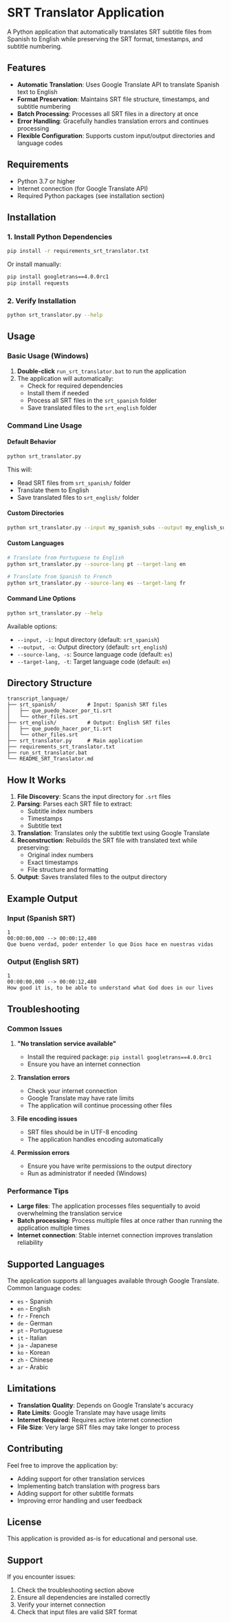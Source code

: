 # SRT Translator Application

A Python application that automatically translates SRT subtitle files from Spanish to English while preserving the SRT format, timestamps, and subtitle numbering.

## Features

- **Automatic Translation**: Uses Google Translate API to translate Spanish text to English
- **Format Preservation**: Maintains SRT file structure, timestamps, and subtitle numbering
- **Batch Processing**: Processes all SRT files in a directory at once
- **Error Handling**: Gracefully handles translation errors and continues processing
- **Flexible Configuration**: Supports custom input/output directories and language codes

## Requirements

- Python 3.7 or higher
- Internet connection (for Google Translate API)
- Required Python packages (see installation section)

## Installation

### 1. Install Python Dependencies

```bash
pip install -r requirements_srt_translator.txt
```

Or install manually:
```bash
pip install googletrans==4.0.0rc1
pip install requests
```

### 2. Verify Installation

```bash
python srt_translator.py --help
```

## Usage

### Basic Usage (Windows)

1. **Double-click** `run_srt_translator.bat` to run the application
2. The application will automatically:
   - Check for required dependencies
   - Install them if needed
   - Process all SRT files in the `srt_spanish` folder
   - Save translated files to the `srt_english` folder

### Command Line Usage

#### Default Behavior
```bash
python srt_translator.py
```
This will:
- Read SRT files from `srt_spanish/` folder
- Translate them to English
- Save translated files to `srt_english/` folder

#### Custom Directories
```bash
python srt_translator.py --input my_spanish_subs --output my_english_subs
```

#### Custom Languages
```bash
# Translate from Portuguese to English
python srt_translator.py --source-lang pt --target-lang en

# Translate from Spanish to French
python srt_translator.py --source-lang es --target-lang fr
```

#### Command Line Options
```bash
python srt_translator.py --help
```

Available options:
- `--input, -i`: Input directory (default: `srt_spanish`)
- `--output, -o`: Output directory (default: `srt_english`)
- `--source-lang, -s`: Source language code (default: `es`)
- `--target-lang, -t`: Target language code (default: `en`)

## Directory Structure

```
transcript_language/
├── srt_spanish/          # Input: Spanish SRT files
│   ├── que_puedo_hacer_por_ti.srt
│   └── other_files.srt
├── srt_english/          # Output: English SRT files
│   ├── que_puedo_hacer_por_ti.srt
│   └── other_files.srt
├── srt_translator.py     # Main application
├── requirements_srt_translator.txt
├── run_srt_translator.bat
└── README_SRT_Translator.md
```

## How It Works

1. **File Discovery**: Scans the input directory for `.srt` files
2. **Parsing**: Parses each SRT file to extract:
   - Subtitle index numbers
   - Timestamps
   - Subtitle text
3. **Translation**: Translates only the subtitle text using Google Translate
4. **Reconstruction**: Rebuilds the SRT file with translated text while preserving:
   - Original index numbers
   - Exact timestamps
   - File structure and formatting
5. **Output**: Saves translated files to the output directory

## Example Output

### Input (Spanish SRT)
```
1
00:00:00,000 --> 00:00:12,480
Que bueno verdad, poder entender lo que Dios hace en nuestras vidas
```

### Output (English SRT)
```
1
00:00:00,000 --> 00:00:12,480
How good it is, to be able to understand what God does in our lives
```

## Troubleshooting

### Common Issues

1. **"No translation service available"**
   - Install the required package: `pip install googletrans==4.0.0rc1`
   - Ensure you have an internet connection

2. **Translation errors**
   - Check your internet connection
   - Google Translate may have rate limits
   - The application will continue processing other files

3. **File encoding issues**
   - SRT files should be in UTF-8 encoding
   - The application handles encoding automatically

4. **Permission errors**
   - Ensure you have write permissions to the output directory
   - Run as administrator if needed (Windows)

### Performance Tips

- **Large files**: The application processes files sequentially to avoid overwhelming the translation service
- **Batch processing**: Process multiple files at once rather than running the application multiple times
- **Internet connection**: Stable internet connection improves translation reliability

## Supported Languages

The application supports all languages available through Google Translate. Common language codes:

- `es` - Spanish
- `en` - English
- `fr` - French
- `de` - German
- `pt` - Portuguese
- `it` - Italian
- `ja` - Japanese
- `ko` - Korean
- `zh` - Chinese
- `ar` - Arabic

## Limitations

- **Translation Quality**: Depends on Google Translate's accuracy
- **Rate Limits**: Google Translate may have usage limits
- **Internet Required**: Requires active internet connection
- **File Size**: Very large SRT files may take longer to process

## Contributing

Feel free to improve the application by:
- Adding support for other translation services
- Implementing batch translation with progress bars
- Adding support for other subtitle formats
- Improving error handling and user feedback

## License

This application is provided as-is for educational and personal use.

## Support

If you encounter issues:
1. Check the troubleshooting section above
2. Ensure all dependencies are installed correctly
3. Verify your internet connection
4. Check that input files are valid SRT format
